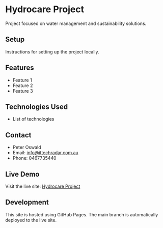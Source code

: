 # Hydrocare Project

Project focused on water management and sustainability solutions.

## Setup
Instructions for setting up the project locally.

## Features
- Feature 1
- Feature 2
- Feature 3

## Technologies Used
- List of technologies

## Contact
- Peter Oswald
- Email: info@ittechradar.com.au
- Phone: 0467735440

## Live Demo
Visit the live site: [Hydrocare Project](https://peterosw.github.io/hydrocare-project/)

## Development
This site is hosted using GitHub Pages. The main branch is automatically deployed to the live site.
